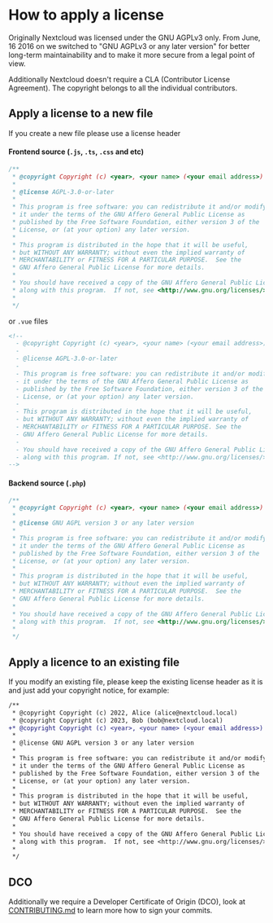 # How to apply a license

Originally Nextcloud was licensed under the GNU AGPLv3 only. From
June, 16 2016 on we switched to "GNU AGPLv3 or any later version" for
better long-term maintainability and to make it more secure from a
legal point of view.

Additionally Nextcloud doesn't require a CLA (Contributor License
Agreement). The copyright belongs to all the individual
contributors.

## Apply a license to a new file

If you create a new file please use a license header

#### Frontend source (`.js`, `.ts`, `.css` and etc)

```js
/**
 * @copyright Copyright (c) <year>, <your name> (<your email address>)
 *
 * @license AGPL-3.0-or-later
 *
 * This program is free software: you can redistribute it and/or modify
 * it under the terms of the GNU Affero General Public License as
 * published by the Free Software Foundation, either version 3 of the
 * License, or (at your option) any later version.
 *
 * This program is distributed in the hope that it will be useful,
 * but WITHOUT ANY WARRANTY; without even the implied warranty of
 * MERCHANTABILITY or FITNESS FOR A PARTICULAR PURPOSE.  See the
 * GNU Affero General Public License for more details.
 *
 * You should have received a copy of the GNU Affero General Public License
 * along with this program.  If not, see <http://www.gnu.org/licenses/>.
 *
 */
````

or `.vue` files

```html
<!--
  - @copyright Copyright (c) <year>, <your name> (<your email address>)
  -
  - @license AGPL-3.0-or-later
  -
  - This program is free software: you can redistribute it and/or modify
  - it under the terms of the GNU Affero General Public License as
  - published by the Free Software Foundation, either version 3 of the
  - License, or (at your option) any later version.
  -
  - This program is distributed in the hope that it will be useful,
  - but WITHOUT ANY WARRANTY; without even the implied warranty of
  - MERCHANTABILITY or FITNESS FOR A PARTICULAR PURPOSE. See the
  - GNU Affero General Public License for more details.
  -
  - You should have received a copy of the GNU Affero General Public License
  - along with this program. If not, see <http://www.gnu.org/licenses/>.
-->
```

#### Backend source (`.php`)

```php
/**
 * @copyright Copyright (c) <year>, <your name> (<your email address>)
 *
 * @license GNU AGPL version 3 or any later version
 *
 * This program is free software: you can redistribute it and/or modify
 * it under the terms of the GNU Affero General Public License as
 * published by the Free Software Foundation, either version 3 of the
 * License, or (at your option) any later version.
 *
 * This program is distributed in the hope that it will be useful,
 * but WITHOUT ANY WARRANTY; without even the implied warranty of
 * MERCHANTABILITY or FITNESS FOR A PARTICULAR PURPOSE.  See the
 * GNU Affero General Public License for more details.
 *
 * You should have received a copy of the GNU Affero General Public License
 * along with this program.  If not, see <http://www.gnu.org/licenses/>.
 *
 */
```

## Apply a licence to an existing file

If you modify an existing file, please keep the existing license header as
it is and just add your copyright notice, for example:

````diff
/**
 * @copyright Copyright (c) 2022, Alice (alice@nextcloud.local)
 * @copyright Copyright (c) 2023, Bob (bob@nextcloud.local)
+* @copyright Copyright (c) <year>, <your name> (<your email address>) 
 *
 * @license GNU AGPL version 3 or any later version
 *
 * This program is free software: you can redistribute it and/or modify
 * it under the terms of the GNU Affero General Public License as
 * published by the Free Software Foundation, either version 3 of the
 * License, or (at your option) any later version.
 *
 * This program is distributed in the hope that it will be useful,
 * but WITHOUT ANY WARRANTY; without even the implied warranty of
 * MERCHANTABILITY or FITNESS FOR A PARTICULAR PURPOSE.  See the
 * GNU Affero General Public License for more details.
 *
 * You should have received a copy of the GNU Affero General Public License
 * along with this program.  If not, see <http://www.gnu.org/licenses/>.
 *
 */
````

## DCO

Additionally we require a Developer Certificate of Origin (DCO), look
at [CONTRIBUTING.md][contributing] to learn more how to sign your commits.

[contributing]: ../.github/CONTRIBUTING.md#sign-your-work
